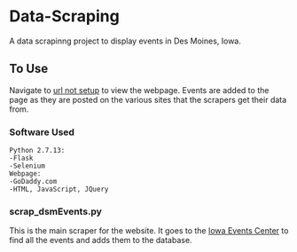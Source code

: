 # Data-Scraping
A data scrapinng project to display events in Des Moines, Iowa.


## To Use
Navigate to [url not setup](http://www.google.com) to view the webpage. Events are added to the page as they are posted on the various sites that the scrapers get their data from.

### Software Used
```
Python 2.7.13:
-Flask
-Selenium
Webpage:
-GoDaddy.com
-HTML, JavaScript, JQuery
```

### scrap_dsmEvents.py
This is the main scraper for the website. It goes to the [Iowa Events Center](http://www.iowaeventscenter.com/events) to find all the events and adds them to the database.
